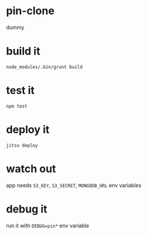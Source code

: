 pin-clone
=========

dummy


build it
=========

`node_modules/.bin/grunt build`

test it
=========

`npm test`



deploy it
=========

`jitsu deploy`


watch out
=========

app needs `S3_KEY`, `S3_SECRET`, `MONGODB_URL` env variables


debug it
=========

run it with `DEBUG=pin*` env variable


